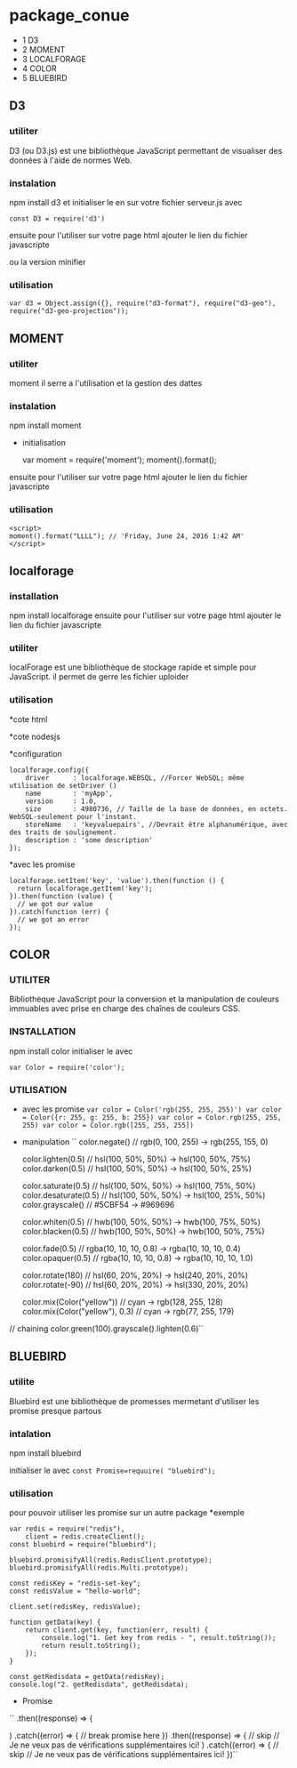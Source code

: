 
# package_conue


* 1 D3
* 2 MOMENT
* 3 LOCALFORAGE
* 4 COLOR
* 5 BLUEBIRD 

## D3
### utiliter

D3 (ou D3.js) est une bibliothèque JavaScript permettant de visualiser des données à l'aide de normes Web. 

### instalation

npm install d3
et initialiser le en sur votre fichier serveur.js avec 

    const D3 = require('d3')

ensuite pour l'utiliser sur votre page html ajouter le lien du fichier javascripte
<script src="https://d3js.org/d3.v5.js"></script>
ou la version minifier
<script src="https://d3js.org/d3-selection.v1.js"></script>

### utilisation

    var d3 = Object.assign({}, require("d3-format"), require("d3-geo"), require("d3-geo-projection"));

## MOMENT

###  utiliter

moment il serre a l'utilisation et  la gestion des dattes

### instalation

npm install moment
* initialisation

    var moment = require('moment');
    moment().format();

ensuite pour l'utiliser sur votre page html ajouter le lien du fichier javascripte
<script src="moment.js"></script>

### utilisation

    <script>
    moment().format("LLLL"); // 'Friday, June 24, 2016 1:42 AM'
    </script>

## localforage

### installation 
 npm install localforage
 ensuite pour l'utiliser sur votre page html ajouter le lien du fichier javascripte
 <script src="localforage/dist/localforage.js"></script>
 
### utiliter

localForage est une bibliothèque de stockage rapide et simple pour JavaScript.
il permet de gerre les fichier uploider
### utilisation
*cote html
 <script>localforage.getItem('something', myCallback);</script>
 
 *cote nodesjs
 
 *configuration

    localforage.config({
        driver      : localforage.WEBSQL, //Forcer WebSQL; même utilisation de setDriver ()
        name        : 'myApp',
        version     : 1.0,
        size        : 4980736, // Taille de la base de données, en octets. WebSQL-seulement pour l'instant.
        storeName   : 'keyvaluepairs', //Devrait être alphanumérique, avec des traits de soulignement.
        description : 'some description'
    }); 



*avec les promise

    localforage.setItem('key', 'value').then(function () {
      return localforage.getItem('key');
    }).then(function (value) {
      // we got our value
    }).catch(function (err) {
      // we got an error
    });

## COLOR

### UTILITER

Bibliothèque JavaScript pour la conversion et la manipulation de couleurs immuables avec prise en charge des chaînes de couleurs CSS.

### INSTALLATION

npm install color
initialiser le avec  

    var Color = require('color');

### UTILISATION

* avec les promise
``
var color = Color('rgb(255, 255, 255)')
var color = Color({r: 255, g: 255, b: 255})
var color = Color.rgb(255, 255, 255)
var color = Color.rgb([255, 255, 255])
``

* manipulation
``
    color.negate()         // rgb(0, 100, 255) -> rgb(255, 155, 0)

    color.lighten(0.5)     // hsl(100, 50%, 50%) -> hsl(100, 50%, 75%)
    color.darken(0.5)      // hsl(100, 50%, 50%) -> hsl(100, 50%, 25%)

    color.saturate(0.5)    // hsl(100, 50%, 50%) -> hsl(100, 75%, 50%)
    color.desaturate(0.5)  // hsl(100, 50%, 50%) -> hsl(100, 25%, 50%)
    color.grayscale()      // #5CBF54 -> #969696

    color.whiten(0.5)      // hwb(100, 50%, 50%) -> hwb(100, 75%, 50%)
    color.blacken(0.5)     // hwb(100, 50%, 50%) -> hwb(100, 50%, 75%)

    color.fade(0.5)     // rgba(10, 10, 10, 0.8) -> rgba(10, 10, 10, 0.4)
    color.opaquer(0.5)     // rgba(10, 10, 10, 0.8) -> rgba(10, 10, 10, 1.0)

    color.rotate(180)      // hsl(60, 20%, 20%) -> hsl(240, 20%, 20%)
    color.rotate(-90)      // hsl(60, 20%, 20%) -> hsl(330, 20%, 20%)

    color.mix(Color("yellow"))        // cyan -> rgb(128, 255, 128)
    color.mix(Color("yellow"), 0.3)   // cyan -> rgb(77, 255, 179)

// chaining
    color.green(100).grayscale().lighten(0.6)``

## BLUEBIRD

### utilite
Bluebird est une bibliothèque de promesses mermetant d'utiliser les promise presque partous

### intalation
npm install bluebird

initialiser le avec 
    ``const Promise=requuire( "bluebird");``

### utilisation

pour pouvoir utiliser les promise sur un autre package  *exemple

    var redis = require("redis"),
        client = redis.createClient();
    const bluebird = require("bluebird");

    bluebird.promisifyAll(redis.RedisClient.prototype);
    bluebird.promisifyAll(redis.Multi.prototype);

    const redisKey = "redis-set-key";
    const redisValue = "hello-world";

    client.set(redisKey, redisValue);

    function getData(key) {
        return client.get(key, function(err, result) {
            console.log("1. Get key from redis - ", result.toString());
            return result.toString();
        });
    }

    const getRedisdata = getData(redisKey);
    console.log("2. getRedisdata", getRedisdata);

* Promise

`` .then((response) => {

)
.catch((error) => {
  // break promise here
})
.then((response) => {
 // skip
 // Je ne veux pas de vérifications supplémentaires ici!
)
.catch((error) => {
  // skip
  // Je ne veux pas de vérifications supplémentaires ici!
})``
